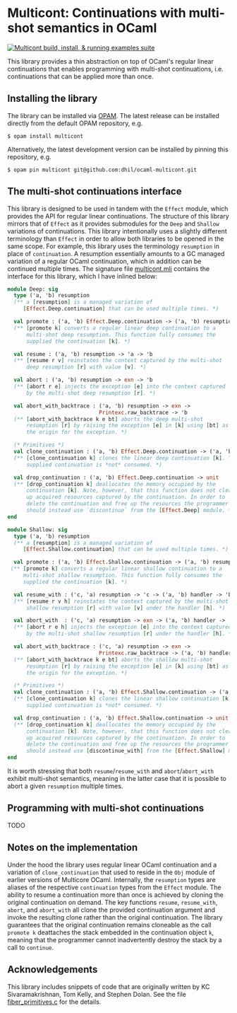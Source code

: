 # Multicont: Continuations with multi-shot semantics in OCaml

[![Multicont build, install, & running examples suite](https://github.com/dhil/ocaml-multicont/actions/workflows/default.yml/badge.svg)](https://github.com/dhil/ocaml-multicont/actions/workflows/default.yml)

This library provides a thin abstraction on top of OCaml's regular
linear continuations that enables programming with multi-shot
continuations, i.e. continuations that can be applied more than once.

## Installing the library

The library can be installed via [OPAM](https://opam.ocaml.org/). The
latest release can be installed directly from the default OPAM
repository, e.g.

```
$ opam install multicont
```

Alternatively, the latest development version can be installed by
pinning this repository, e.g.

```
$ opam pin multicont git@github.com:dhil/ocaml-multicont.git
```

## The multi-shot continuations interface

This library is designed to be used in tandem with the `Effect`
module, which provides the API for regular linear continuations. The
structure of this library mirrors that of `Effect` as it provides
submodules for the `Deep` and `Shallow` variations of
continuations. This library intentionally uses a slightly different
terminology than `Effect` in order to allow both libraries to be
opened in the same scope. For example, this library uses the
terminology `resumption` in place of `continuation`. A resumption
essentially amounts to a GC managed variation of a regular OCaml
continuation, which in addition can be continued multiple times.  The
signature file
[multicont.mli](https://github.com/dhil/ocaml-multicont/blob/master/multicont.mli)
contains the interface for this library, which I have inlined below:

```ocaml
module Deep: sig
  type ('a, 'b) resumption
  (** a [resumption] is a managed variation of
     [Effect.Deep.continuation] that can be used multiple times. *)

  val promote : ('a, 'b) Effect.Deep.continuation -> ('a, 'b) resumption
  (** [promote k] converts a regular linear deep continuation to a
      multi-shot deep resumption. This function fully consumes the
      supplied the continuation [k]. *)

  val resume : ('a, 'b) resumption -> 'a -> 'b
  (** [resume r v] reinstates the context captured by the multi-shot
      deep resumption [r] with value [v]. *)

  val abort : ('a, 'b) resumption -> exn -> 'b
  (** [abort r e] injects the exception [e] into the context captured
      by the multi-shot deep resumption [r]. *)

  val abort_with_backtrace : ('a, 'b) resumption -> exn ->
                             Printexc.raw_backtrace -> 'b
  (** [abort_with_backtrace k e bt] aborts the deep multi-shot
      resumption [r] by raising the exception [e] in [k] using [bt] as
      the origin for the exception. *)

  (* Primitives *)
  val clone_continuation : ('a, 'b) Effect.Deep.continuation -> ('a, 'b) Effect.Deep.continuation
  (** [clone_continuation k] clones the linear deep continuation [k]. The
      supplied continuation is *not* consumed. *)

  val drop_continuation : ('a, 'b) Effect.Deep.continuation -> unit
  (** [drop_continuation k] deallocates the memory occupied by the
      continuation [k]. Note, however, that this function does not clean
      up acquired resources captured by the continuation. In order to
      delete the continuation and free up the resources the programmer
      should instead use `discontinue` from the [Effect.Deep] module. *)
end

module Shallow: sig
  type ('a, 'b) resumption
  (** a [resumption] is a managed variation of
     [Effect.Shallow.continuation] that can be used multiple times. *)

  val promote : ('a, 'b) Effect.Shallow.continuation -> ('a, 'b) resumption
 (** [promote k] converts a regular linear shallow continuation to a
     multi-shot shallow resumption. This function fully consumes the
     supplied the continuation [k]. *)

  val resume_with : ('c, 'a) resumption -> 'c -> ('a, 'b) handler -> 'b
  (** [resume r v h] reinstates the context captured by the multi-shot
      shallow resumption [r] with value [v] under the handler [h]. *)

  val abort_with  : ('c, 'a) resumption -> exn -> ('a, 'b) handler -> 'b
  (** [abort r e h] injects the exception [e] into the context captured
      by the multi-shot shallow resumption [r] under the handler [h]. *)

  val abort_with_backtrace : ('c, 'a) resumption -> exn ->
                             Printexc.raw_backtrace -> ('a, 'b) handler -> 'b
  (** [abort_with_backtrace k e bt] aborts the shallow multi-shot
      resumption [r] by raising the exception [e] in [k] using [bt] as
      the origin for the exception. *)

  (* Primitives *)
  val clone_continuation : ('a, 'b) Effect.Shallow.continuation -> ('a, 'b) Effect.Shallow.continuation
  (** [clone_continuation k] clones the linear shallow continuation [k]. The
      supplied continuation is *not* consumed. *)

  val drop_continuation : ('a, 'b) Effect.Shallow.continuation -> unit
  (** [drop_continuation k] deallocates the memory occupied by the
      continuation [k]. Note, however, that this function does not clean
      up acquired resources captured by the continuation. In order to
      delete the continuation and free up the resources the programmer
      should instead use [discontinue_with] from the [Effect.Shallow] module. *)
end
```

It is worth stressing that both `resume`/`resume_with` and
`abort`/`abort_with` exhibit multi-shot semantics, meaning in the
latter case that it is possible to abort a given `resumption` multiple
times.

## Programming with multi-shot continuations

TODO

## Notes on the implementation

Under the hood the library uses regular linear OCaml continuation and
a variation of `clone_continuation` that used to reside in the `Obj`
module of earlier versions of Multicore OCaml. Internally, the
`resumption` types are aliases of the respective `continuation` types
from the `Effect` module. The ability to resume a continuation more
than once is achieved by cloning the original continuation on
demand. The key functions `resume`, `resume_with`, `abort`, and
`abort_with` all clone the provided continuation argument and invoke
the resulting clone rather than the original continuation. The library
guarantees that the original continuation remains cloneable as the
call `promote k` deattaches the stack embedded in the continuation
object `k`, meaning that the programmer cannot inadvertently destroy
the stack by a call to `continue`.


## Acknowledgements

This library includes snippets of code that are originally written by
KC Sivaramakrishnan, Tom Kelly, and Stephen Dolan. See the file
[fiber_primitives.c](https://github.com/dhil/ocaml-multicont/blob/master/fiber_primitives.c)
for the details.
